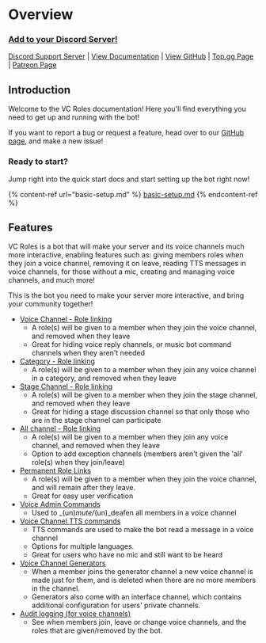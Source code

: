 # Overview

### [Add to your Discord Server!](https://discord.com/api/oauth2/authorize?client\_id=775025797034541107\&permissions=300944400\&scope=bot%20applications.commands)

[Discord Support Server](https://discord.com/invite/yHU6qcgNPy) | [View Documentation](https://www.vcroles.com) | [View GitHub](https://github.com/CDESamBotDev/VCRoles) | [Top.gg Page](https://top.gg/bot/775025797034541107) | [Patreon Page](https://www.patreon.com/CDESamBots)

## Introduction

Welcome to the VC Roles documentation! Here you'll find everything you need to get up and running with the bot!

If you want to report a bug or request a feature, head over to our [GitHub page](https://github.com/CDESamBotDev/VCRoles/issues), and make a new issue!

### Ready to start?

Jump right into the quick start docs and start setting up the bot right now!

{% content-ref url="basic-setup.md" %}
[basic-setup.md](basic-setup.md)
{% endcontent-ref %}

## Features

VC Roles is a bot that will make your server and its voice channels much more interactive, enabling features such as: giving members roles when they join a voice channel, removing it on leave, reading TTS messages in voice channels, for those without a mic, creating and managing voice channels, and much more!&#x20;

This is the bot you need to make your server more interactive, and bring your community together!

* [Voice Channel - Role linking](commands/commands/voice-linking.md)
  * A role(s) will be given to a member when they join the voice channel, and removed when they leave
  * Great for hiding voice reply channels, or music bot command channels when they aren't needed
* [Category - Role linking](commands/commands/category-linking.md)
  * A role(s) will be given to a member when they join any voice channel in a category, and removed when they leave
* [Stage Channel - Role linking](commands/commands/stage-linking.md)
  * A role(s) will be given to a member when they join the stage channel, and removed when they leave
  * Great for hiding a stage discussion channel so that only those who are in the stage channel can participate
* [All channel - Role linking](commands/commands/all-linking.md)
  * A role(s) will be given to a member when they join any voice channel, and removed when they leave
  * Option to add exception channels (members aren't given the 'all' role(s) when they join/leave)
* [Permanent Role Links](commands/commands/permanent-linking.md)
  * A role(s) will be given to a member when they join the voice channel, and will remain after they leave.
  * Great for easy user verification
* [Voice Admin Commands](commands/commands/voice-admin-commands.md)
  * Used to _(un)_mute/_(un)_deafen all members in a voice channel
* [Voice Channel TTS commands](commands/commands/tts-commands.md)
  * TTS commands are used to make the bot read a message in a voice channel
  * Options for multiple languages.
  * Great for users who have no mic and still want to be heard
* [Voice Channel Generators](commands/commands/voice-channel-generators.md)
  * When a member joins the generator channel a new voice channel is made just for them, and is deleted when there are no more members in the channel.
  * Generators also come with an interface channel, which contains additional configuration for users' private channels.
* [Audit logging (for voice channels)](commands/commands/audit-logging.md)
  * See when members join, leave or change voice channels, and the roles that are given/removed by the bot.
